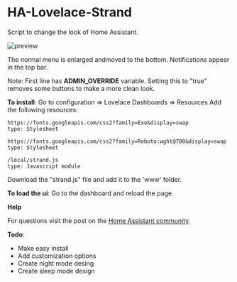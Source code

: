 # HA-Lovelace-Strand

Script to change the look of Home Assistant.

![preview](https://user-images.githubusercontent.com/38769179/118538733-ddb6aa00-b74e-11eb-95fb-1ca2a32c3712.png)



The normal menu is enlarged andmoved to the bottom. Notifications appear in the top bar.

Note:
First line has **ADMIN_OVERRIDE** variable. Setting this to "true" removes some buttons to make a more clean look.


**To install**:
  Go to configuration
    => Lovelace Dashboards
      =>  Resources
          Add the following resources:
          
    https://fonts.googleapis.com/css2?family=Exo&display=swap
    type: Stylesheet

    https://fonts.googleapis.com/css2?family=Roboto:wght@700&display=swap
    type: Stylesheet

    /local/strand.js
    type: Javascript module
          
  Download the "strand.js" file and add it to the 'www' folder.

**To load the ui**:
Go to the dashboard and reload the page.

**Help**

For questions visit the post on the [Home Assistant community](https://community.home-assistant.io/t/dashboard-design-for-tablet/308095).

**Todo**:
- Make easy install
- Add customization options
- Create night mode desing
- Create sleep mode design
